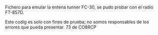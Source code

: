 Fichero para emular la entena tunner FC-30, se pudo probar con el radio FT-857D.

Este codig es solo con fines de prueba; no somos responsables de los errores que pueda presentar.
73 de CO8RCP
